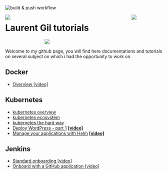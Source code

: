 ![build & push workflow](https://github.com/angegar/angegar.github.io/actions/workflows/build.yml/badge.svg)

<div style="float: right;width:100px">
<img src="https://render.bitstrips.com/v2/cpanel/fb695398-7ef1-4461-987b-73d3a97805fd-bc9fa5d8-e141-4ea4-879d-bc3d4b22abbc-v1.png?transparent=1&palette=1"/>
</div>
<div style="float:left;width:300px">
<img src="https://www.underconsideration.com/brandnew/archives/dxc_technology_logo_new.png"/>
</div>

# Laurent Gil tutorials
 <div  style="display: block; margin: auto; width:50%">
<img src="https://render.bitstrips.com/v2/cpanel/2a76175b-e7ff-4ec0-b4e0-00ebb1828eb8-bc9fa5d8-e141-4ea4-879d-bc3d4b22abbc-v1.png?transparent=1&palette=1"/>
 </div>

Welcome to my github page, you will find here documentations and tutorials on several subject on which i had the opportunity to work on.

## Docker

- [Overview [video]](https://dxc.workplace.com/100023348342367/videos/579408879514052/)
  
## Kubernetes

- [kubernetes overview](https://angegar.github.io/Kubernetes/kubernetes-overview/README.html)
- [kubernetes ecosystem](docs/Kubernetes/kubernetes/k8s_ecosystem.md)
- [kubernetes the hard way](docs/Kubernetes/kubernetes-basics/README.md)
- [Deploy WordPress - part 1](docs/Kubernetes/kubernetes-wordpress/README.md) [**[video]**](https://dxc.workplace.com/100022623742139/videos/666197697477682)
- [Manage your applications with Helm](docs/Kubernetes/kubernetes-helm/README.md) [**[video]**](https://dxc.workplace.com/100022623742139/videos/724290418335076/)

## Jenkins

- [Standard onboarding [video]](https://dxc.workplace.com/100022938067041/videos/696839277757335/)
- [Onboard with a GitHub application [video]](https://dxc.workplace.com/100022938067041/videos/706664710108125/)
